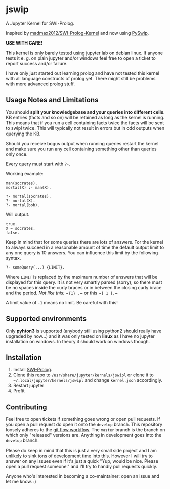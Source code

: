 # jswip
A Jupyter Kernel for SWI-Prolog.

Inspired by [madmax2012/SWI-Prolog-Kernel](https://github.com/madmax2012/SWI-Prolog-Kernel) and now using [PySwip](https://github.com/yuce/pyswip).

**USE WITH CARE!**

This kernel is only barely tested using jupyter lab on debian linux. If anyone tests it e. g. on plain jupyter and/or windows feel free to open a ticket to report success and/or failure.

I have only just started out learning prolog and have not tested this kernel with all language constructs of prolog yet. There might still be problems with more advanced prolog stuff.

## Usage Notes and Limitations

You should **split your knowledgebase and your queries into different cells**. KB entries (facts and so on) will be retained as long as the kernel is running. This means that if you run a cell containing facts twice the facts will be sent to swipl twice. This will typically not result in errors but in odd outputs when querying the KB.

Should you receive bogus output when running queries restart the kernel and make sure you run any cell containing something other than queries only once.

Every query must start with `?-`.

Working example:

```
man(socrates).
mortal(X) :- man(X).

?- mortal(socrates).
?- mortal(X).
?- mortal(bob).
```

Will output.

```
true.
X = socrates.
false.
```

Keep in mind that for some queries there are lots of answers. For the kernel to always succeed in a reasonable amount of time the default output limit to any one query is 10 answers. You can influence this limit by the following syntax.

```
?- someQuery(...) {LIMIT}.
```

Where `LIMIT` is replaced by the maximum number of answers that will be displayed for this query. It is not very smartly parsed (sorry), so there must be no spaces inside the curly braces or in between the closing curly brace and the period. *Not like this:* ~`{1} .`~ or this ~`{ 1 }.`~

A limit value of `-1` means no limit. Be careful with this!

## Supported environments

Only **pyhton3** is supported (anybody still using python2 should really have upgraded by now...) and it was only tested on **linux** as I have no jupyter installation on windows. In theory it should work on windows though.

## Installation

1. Install [SWI-Prolog](http://www.swi-prolog.org).
2. Clone this repo to `/usr/share/jupyter/kernels/jswipl` or clone it to `~/.local/jupyter/kernels/jswipl` and change `kernel.json` accordingly.
3. Restart jupyter
4. Profit

## Contributing

Feel free to open tickets if something goes wrong or open pull requests. If you open a pull request do open it onto the `develop` branch. This repository loosely adheres to the [git flow workflow](https://datasift.github.io/gitflow/IntroducingGitFlow.html). The `master` branch is the branch on which only "released" versions are. Anything in development goes into the `develop` branch.

Please do keep in mind that this is just a very small side project and I am unlikely to sink tons of development time into this. However I will try to answer on any issues even if it's just a quick "Yup, would be nice. Please open a pull request someone." and I'll try to handly pull requests quickly.

Anyone who's interested in becoming a co-maintainer: open an issue and let me know. :)
